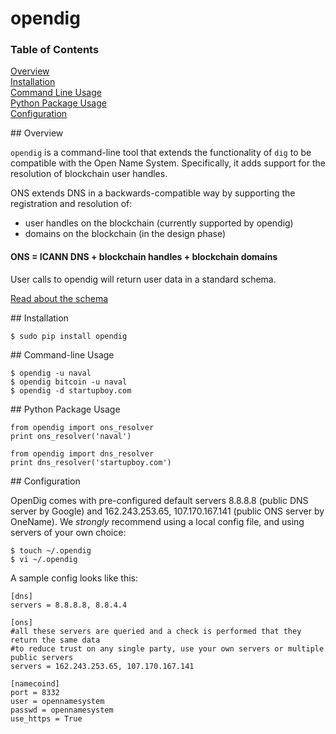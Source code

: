 opendig
=======

### Table of Contents
[Overview](#overview)  
[Installation](#installation)  
[Command Line Usage](#cli)  
[Python Package Usage](#pythonpackage)  
[Configuration](#configuration)  

<a name="overview"/>
## Overview

`opendig` is a command-line tool that extends the functionality of `dig` to be compatible with the Open Name System. Specifically, it adds support for the resolution of blockchain user handles.

ONS extends DNS in a backwards-compatible way by supporting the registration and resolution of:

+ user handles on the blockchain (currently supported by opendig)
+ domains on the blockchain (in the design phase)

#### ONS = ICANN DNS + blockchain handles + blockchain domains

User calls to opendig will return user data in a standard schema.

[Read about the schema](https://github.com/opennamesystem/openspecs)

<a name="installation"/>
## Installation

```
$ sudo pip install opendig
```

<a name="cli"/>
## Command-line Usage

```
$ opendig -u naval
$ opendig bitcoin -u naval
$ opendig -d startupboy.com
```

<a name="pythonpackage"/>
## Python Package Usage

```
from opendig import ons_resolver
print ons_resolver('naval')

from opendig import dns_resolver
print dns_resolver('startupboy.com')
```

<a name="configuration"/>
## Configuration

OpenDig comes with pre-configured default servers 8.8.8.8 (public DNS server by Google) and 162.243.253.65, 107.170.167.141 (public ONS server by OneName). We *strongly* recommend using a local config file, and using servers of your own choice:

```
$ touch ~/.opendig
$ vi ~/.opendig
```
A sample config looks like this:

```
[dns]
servers = 8.8.8.8, 8.8.4.4

[ons]
#all these servers are queried and a check is performed that they return the same data
#to reduce trust on any single party, use your own servers or multiple public servers
servers = 162.243.253.65, 107.170.167.141

[namecoind]
port = 8332
user = opennamesystem
passwd = opennamesystem
use_https = True
```
